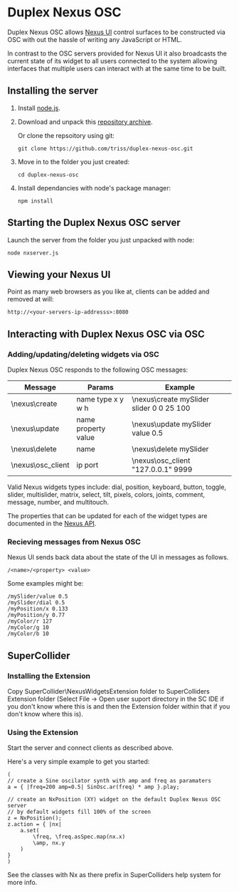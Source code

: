 # Duplex Nexus OSC

Duplex Nexus OSC allows [Nexus UI](http://www.nexusosc.com) control surfaces to be constructed via OSC with out the hassle of writing any JavaScript or HTML.

In contrast to the OSC servers provided for Nexus UI it also broadcasts the current state of its widget to all users connected to the system allowing interfaces that multiple users can interact with at the same time to be built.

## Installing the server

1.  Install [node.js](http://nodejs.org).

2.  Download and unpack this [repository archive](https://github.com/triss/duplex-nexus-osc/archive/master.zip).

    Or clone the repsoitory using git: 

    ``` git clone https://github.com/triss/duplex-nexus-osc.git ```

3.  Move in to the folder you just created: 

    ```cd duplex-nexus-osc```

4.  Install dependancies with node's package manager: 

    ``` npm install ```

## Starting the Duplex Nexus OSC server

Launch the server from the folder you just unpacked with node:
```
node nxserver.js
```

## Viewing your Nexus UI

Point as many web browsers as you like at, clients can be added and removed at will:
```
http://<your-servers-ip-addresss>:8080
```

## Interacting with Duplex Nexus OSC via OSC

### Adding/updating/deleting widgets via OSC

Duplex Nexus OSC responds to the following OSC messages:

Message           | Params              | Example 
------------------|---------------------|-----------------------------------------
\nexus\create     | name type x y w h   | \nexus\create mySlider slider 0 0 25 100
\nexus\update     | name property value | \nexus\update mySlider value 0.5
\nexus\delete     | name                | \nexus\delete mySlider
\nexus\osc_client | ip port             | \nexus\osc_client "127.0.0.1" 9999

Valid Nexus widgets types include: dial, position, keyboard, button, toggle, slider, multislider, matrix, select, tilt, pixels, colors, joints, comment, message, number, and multitouch.

The properties that can be updated for each of the widget types are documented in the [Nexus API](http://nexusosc.com/api/).

### Recieving messages from Nexus OSC

Nexus UI sends back data about the state of the UI in messages as follows.
```
/<name>/<property> <value>
```
Some examples might be:

```
/mySlider/value 0.5
/mySlider/dial 0.5
/myPosition/x 0.133
/myPosition/y 0.77
/myColor/r 127
/myColor/g 10
/myColor/b 10
```

## SuperCollider 

### Installing the Extension

Copy SuperCollider\NexusWidgetsExtension folder to SuperColliders Extension folder (Select File -> Open user suport directory in the SC IDE if you don't know where this is and then the Extension folder within that if you don't know where this is).

### Using the Extension

Start the server and connect clients as described above.

Here's a very simple example to get you started:

```SuperCollider
(
// create a Sine oscilator synth with amp and freq as paramaters
a = { |freq=200 amp=0.5| SinOsc.ar(freq) * amp }.play;

// create an NxPosition (XY) widget on the default Duplex Nexus OSC server
// by default widgets fill 100% of the screen
z = NxPosition();
z.action = { |nx| 
    a.set(
        \freq, \freq.asSpec.map(nx.x) 
        \amp, nx.y
    )
}
)
```

See the classes with Nx as there prefix in SuperColliders help system for more info.
